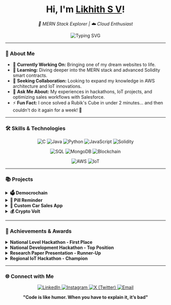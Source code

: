 <div align="center">
  <h1>Hi, I'm <a href="https://github.com/Likhith12gl">Likhith S V</a>!</h1>
  <p><em>🚀 MERN Stack Explorer | ☁️ Cloud Enthusiast</em></p>
  
  <img src="https://readme-typing-svg.demolab.com?font=Fira+Code&size=24&pause=1000&color=FFFFFF&center=true&vCenter=true&width=600&height=80&lines=Building+Things+One+Commit+at+a+Time;Turning+Ideas+into+Reality;Crafting+Code+with+Passion" alt="Typing SVG" />
</div>

---

### 🌟  About Me

- 🔭 **Currently Working On:** Bringing one of my dream websites to life.
- 🌱 **Learning:** Diving deeper into the MERN stack and advanced Solidity smart contracts.
- 🤝 **Seeking Collaboration:** Looking to expand my knowledge in AWS architecture and IoT innovations.
- 💬 **Ask Me About:** My experiences in hackathons, IoT projects, and optimizing sales workflows with Salesforce.
- ⚡ **Fun Fact:** I once solved a Rubik's Cube in under 2 minutes... and then couldn't do it again for a week! 🧩

---


### 🛠️ Skills & Technologies

<p align="center">
  <img src="https://img.shields.io/badge/C-00599C?style=for-the-badge&logo=c&logoColor=white" alt="C" />
  <img src="https://img.shields.io/badge/Java-ED8B00?style=for-the-badge&logo=java&logoColor=white" alt="Java" />
  <img src="https://img.shields.io/badge/Python-3776AB?style=for-the-badge&logo=python&logoColor=white" alt="Python" />
  <img src="https://img.shields.io/badge/JavaScript-F7DF1E?style=for-the-badge&logo=javascript&logoColor=black" alt="JavaScript" />
  <img src="https://img.shields.io/badge/Solidity-363636?style=for-the-badge&logo=solidity&logoColor=white" alt="Solidity" />
</p>

<p align="center">
  <img src="https://img.shields.io/badge/SQL-4479A1?style=for-the-badge&logo=mysql&logoColor=white" alt="SQL" />
  <img src="https://img.shields.io/badge/MongoDB-47A248?style=for-the-badge&logo=mongodb&logoColor=white" alt="MongoDB" />
  <img src="https://img.shields.io/badge/Blockchain-121D33?style=for-the-badge&logo=ethereum&logoColor=white" alt="Blockchain" />
</p>

<p align="center">
  <img src="https://img.shields.io/badge/AWS-FF9900?style=for-the-badge&logo=amazon-aws&logoColor=white" alt="AWS" />
  <img src="https://img.shields.io/badge/IoT-00BCD4?style=for-the-badge&logo=internet-of-things&logoColor=white" alt="IoT" />
</p>


---

### 📚 Projects

<details>
  <summary><b>🗳️ Democrochain</b></summary>
  <ul>
    <li>**Description:** A Blockchain-based Voting Application built on Ethereum to revolutionize electoral processes.</li>
    <li>**Impact:** 
      <ul>
        <li>Ensured 100% transparent party funding.</li>
        <li>Increased voting transparency by 90%.</li>
        <li>Reduced electoral fraud by 50-80% through immutable records.</li>
        <li>Cut election costs by 40-60% by minimizing physical infrastructure.</li>
      </ul>
    </li>
    <li>**Repo:** [Democrochain](https://github.com/Likhith12gl/block_all_defeat)</li>
  </ul>
</details>

<details>
  <summary><b>💊 Pill Reminder</b></summary>
  <ul>
    <li>**Description:** An IoT-based Medication Reminder System to improve health adherence.</li>
    <li>**Impact:** 
      <ul>
        <li>Provided timely medication reminders.</li>
        <li>Sent alerts to caregivers for missed doses, resolving over 90% of adherence issues.</li>
        <li>Tracked pill intake in the cloud, enhancing doctors' ability to provide accurate advice by over 60%.</li>
      </ul>
    </li>
    <li>**Repo:** [Pill Reminder](https://github.com/Likhith12gl/Pill-Reminder-Hackathon)</li>
  </ul>
</details>

<details>
  <summary><b>🚗 Custom Car Sales App</b></summary>
  <ul>
    <li>**Description:** A comprehensive car sales platform built on Salesforce.com to streamline sales processes.</li>
    <li>**Impact:** 
      <ul>
        <li>Enhanced customer management by 30%.</li>
        <li>Improved inventory control by 40%.</li>
        <li>Optimized sales processes by 50% and sales analytics by 45%.</li>
        <li>Implemented mobile access and dealership-specific customizations, boosting overall efficiency by 25%.</li>
      </ul>
    </li>
    <li>**Repo:** [Custom Car Sales App](https://github.com/Likhith12gl/Car-sales-app)</li>
  </ul>
</details>

<details>
  <summary><b>💰 Crypto Volt</b></summary>
  <ul>
    <li>**Description:** An Ethereum-based donation platform featuring Multisender for optimized transaction efficiency.</li>
    <li>**Impact:** Streamlined donation processes, reducing transaction times and fees significantly.</li>
    <li>**Repo:** [Crypto Volt](https://github.com/Likhith12gl/Crypto-Volt-main)</li>
  </ul>
</details>

---

### 🥇 Achievements & Awards

<details>
  <summary><b>National Level Hackathon - First Place</b></summary>
  <ul>
    <li>Led the development of a blockchain-based voting system that earned first place at the **Ambition Hackathon** organized by Bangalore Institute of Technology, Bangalore.</li>
  </ul>
</details>

<details>
  <summary><b>National Development Hackathon - Top Position</b></summary>
  <ul>
    <li>Recognized for creating an innovative custom car sales app that optimized 50% of sales workflows at **Hack Overflow** held at KLE Institute of Technology, Hubballi.</li>
  </ul>
</details>

<details>
  <summary><b>Research Paper Presentation - Runner-Up</b></summary>
  <ul>
    <li>Presented a groundbreaking study on medication adherence, contributing to solutions addressing over 40% of related diseases at the **Research Paper Presentation** at BGS Institute of Technology, Bangalore.</li>
  </ul>
</details>

<details>
  <summary><b>Regional IoT Hackathon - Champion</b></summary>
  <ul>
    <li>Developed an IoT-based medication reminder system, securing first place at a regional hackathon hosted by **Adichunchanagiri Institute of Technology**, Chikmagalur.</li>
  </ul>
</details>

---

### 🌐 Connect with Me

<p align="center">
  <a href="https://linkedin.com/in/likhith-s-v-5ba070245/" target="_blank">
    <img src="https://img.shields.io/badge/LinkedIn-0A66C2?style=for-the-badge&logo=linkedin&logoColor=white" alt="LinkedIn"/>
  </a>
  <a href="https://instagram.com/likhith_s_v" target="_blank">
    <img src="https://img.shields.io/badge/Instagram-E4405F?style=for-the-badge&logo=instagram&logoColor=white" alt="Instagram"/>
  </a>
  <a href="https://x.com/@Likhith2025" target="_blank">
    <img src="https://img.shields.io/badge/X-000000?style=for-the-badge&logo=x&logoColor=white" alt="X (Twitter)"/>
  </a>
  <a href="mailto:7019188609@gmail.com" target="_blank">
    <img src="https://img.shields.io/badge/Email-D14836?style=for-the-badge&logo=gmail&logoColor=white" alt="Email"/>
  </a>
</p>

<p align="center">
  <strong>"Code is like humor. When you have to explain it, it’s bad"</strong> 
</p>
